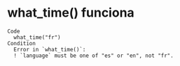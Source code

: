 # what_time() funciona

    Code
      what_time("fr")
    Condition
      Error in `what_time()`:
      ! `language` must be one of "es" or "en", not "fr".

